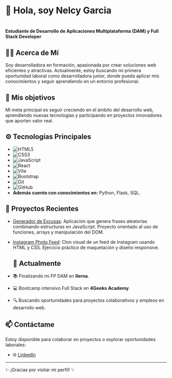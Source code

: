 # <h1  aling ="center">  👋 Hola, soy Nelcy Garcia <h1>

**Estudiante de Desarrollo de Aplicaciones Multiplataforma (DAM) y Full Stack Developer**

## 👩‍💻 Acerca de Mí
Soy desarrolladora en formación, apasionada por crear soluciones web eficientes y atractivas. Actualmente, estoy buscando mi primera oportunidad laboral como desarrolladora junior, donde pueda aplicar mis conocimientos y seguir aprendiendo en un entorno profesional.

  ## 🚩 Mis objetivos
Mi meta principal es seguir creciendo en el ámbito del desarrollo web, aprendiendo nuevas tecnologías y participando en proyectos innovadores que aporten valor real.

## ⚙️ Tecnologías Principales

- ![HTML5](https://img.shields.io/badge/-HTML5-E34F26?style=flat-square&logo=html5&logoColor=white)
- ![CSS3](https://img.shields.io/badge/-CSS3-1572B6?style=flat-square&logo=css3&logoColor=white)
- ![JavaScript](https://img.shields.io/badge/-JavaScript-F7DF1E?style=flat-square&logo=javascript&logoColor=black)
- ![React](https://img.shields.io/badge/-React-61DAFB?style=flat-square&logo=react&logoColor=black)
- ![Vite](https://img.shields.io/badge/-Vite-646CFF?style=flat-square&logo=vite&logoColor=white)
- ![Bootstrap](https://img.shields.io/badge/-Bootstrap-7952B3?style=flat-square&logo=bootstrap&logoColor=white)
- ![Git](https://img.shields.io/badge/-Git-F05032?style=flat-square&logo=git&logoColor=white)
- ![GitHub](https://img.shields.io/badge/-GitHub-181717?style=flat-square&logo=github&logoColor=white)
- **Además cuento con conocimientos en:** Python, Flask, SQL.

## 🚀 Proyectos Recientes

- [Generador de Excusas](https://github.com/Nelgarpa/GeneradorExcusas): Aplicación que genera frases aleatorias combinando estructuras en JavaScript. Proyecto orientado al uso de funciones, arrays y manipulación del DOM.
- [Instagram Photo Feed](https://github.com/Nelgarpa/InstagramPhotoFeed): Clon visual de un feed de Instagram usando HTML y CSS. Ejercicio práctico de maquetación y diseño responsive.

  ## 🌱 Actualmente

- 📚 Finalizando mi FP DAM en **Ilerna**.
- 💻 Bootcamp intensivo Full Stack en **4Geeks Academy**.
- 🔍 Buscando oportunidades para proyectos colaborativos y empleos en desarrollo web.

## 📫 Contáctame

Estoy disponible para colaborar en proyectos o explorar oportunidades laborales:

- 🌐 [LinkedIn](https://www.linkedin.com/in/nelcy-garc%C3%ADa-56b97111b/)

---

✨ ¡Gracias por visitar mi perfil! ✨
